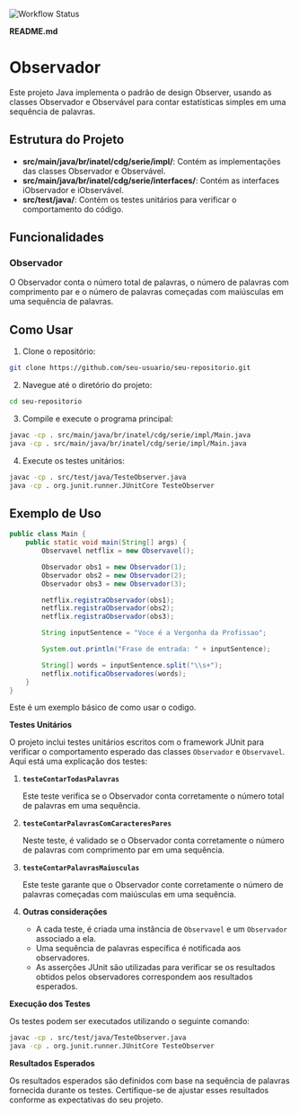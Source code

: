 ![Workflow Status](https://github.com/GustavoRT-debug/C214-TEORIA.git/actions/workflows/main.yml/badge.svg)

**README.md**

# Observador

Este projeto Java implementa o padrão de design Observer, usando as classes Observador e Observável para contar estatísticas simples em uma sequência de palavras.

## Estrutura do Projeto

- **src/main/java/br/inatel/cdg/serie/impl/**: Contém as implementações das classes Observador e Observável.
- **src/main/java/br/inatel/cdg/serie/interfaces/**: Contém as interfaces iObservador e iObservável.
- **src/test/java/**: Contém os testes unitários para verificar o comportamento do código.

## Funcionalidades

### Observador

O Observador conta o número total de palavras, o número de palavras com comprimento par e o número de palavras começadas com maiúsculas em uma sequência de palavras.

## Como Usar

1. Clone o repositório:

```bash
git clone https://github.com/seu-usuario/seu-repositorio.git
```

2. Navegue até o diretório do projeto:

```bash
cd seu-repositorio
```

3. Compile e execute o programa principal:

```bash
javac -cp . src/main/java/br/inatel/cdg/serie/impl/Main.java
java -cp . src/main/java/br/inatel/cdg/serie/impl/Main.java
```

4. Execute os testes unitários:

```bash
javac -cp . src/test/java/TesteObserver.java
java -cp . org.junit.runner.JUnitCore TesteObserver
```

## Exemplo de Uso

```java
public class Main {
    public static void main(String[] args) {
        Observavel netflix = new Observavel();

        Observador obs1 = new Observador(1);
        Observador obs2 = new Observador(2);
        Observador obs3 = new Observador(3);

        netflix.registraObservador(obs1);
        netflix.registraObservador(obs2);
        netflix.registraObservador(obs3);

        String inputSentence = "Voce é a Vergonha da Profissao";

        System.out.println("Frase de entrada: " + inputSentence);

        String[] words = inputSentence.split("\\s+");
        netflix.notificaObservadores(words);
    }
}
```

Este é um exemplo básico de como usar o codigo.

**Testes Unitários**

O projeto inclui testes unitários escritos com o framework JUnit para verificar o comportamento esperado das classes `Observador` e `Observavel`. Aqui está uma explicação dos testes:

1. **`testeContarTodasPalavras`**

   Este teste verifica se o Observador conta corretamente o número total de palavras em uma sequência.

2. **`testeContarPalavrasComCaracteresPares`**

   Neste teste, é validado se o Observador conta corretamente o número de palavras com comprimento par em uma sequência.

3. **`testeContarPalavrasMaiusculas`**

   Este teste garante que o Observador conte corretamente o número de palavras começadas com maiúsculas em uma sequência.

4. **Outras considerações**

   - A cada teste, é criada uma instância de `Observavel` e um `Observador` associado a ela.
   - Uma sequência de palavras específica é notificada aos observadores.
   - As asserções JUnit são utilizadas para verificar se os resultados obtidos pelos observadores correspondem aos resultados esperados.

**Execução dos Testes**

Os testes podem ser executados utilizando o seguinte comando:

```bash
javac -cp . src/test/java/TesteObserver.java
java -cp . org.junit.runner.JUnitCore TesteObserver
```

**Resultados Esperados**

Os resultados esperados são definidos com base na sequência de palavras fornecida durante os testes. Certifique-se de ajustar esses resultados conforme as expectativas do seu projeto.
